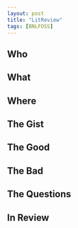 ```yaml
---
layout: post
title: "LitReview"
tags: [BNLFOSS]
---
```


## Who

## What

## Where

## The Gist

## The Good

## The Bad

## The Questions

## In Review
